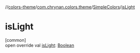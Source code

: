 //[colors-theme](../../../index.md)/[com.chrynan.colors.theme](../index.md)/[SimpleColors](index.md)/[isLight](is-light.md)

# isLight

[common]\
open override val [isLight](is-light.md): [Boolean](https://kotlinlang.org/api/latest/jvm/stdlib/kotlin/-boolean/index.html)
